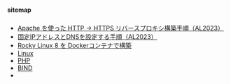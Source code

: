 #### sitemap

#####
- [Apache を使った HTTP → HTTPS リバースプロキシ構築手順（AL2023）](https://techmsy.github.io/technote/rvproxy)
- [固定IPアドレスとDNSを設定する手順（AL2023）](https://techmsy.github.io/technote/ipaddress)
- [Rocky Linux 8 を Dockerコンテナで構築](https://techmsy.github.io/technote/rockylinux8)
- [Linux](https://techmsy.github.io/technote/bestpracticeoflinux)
- [PHP](https://techmsy.github.io/technote/php)
- [BIND](https://techmsy.github.io/technote/bind)
- []()
